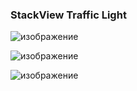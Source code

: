 ### StackView Traffic Light 


![изображение](https://github.com/mrglaster/ISU-HW-QML/assets/50916604/7890dd12-220a-4d5d-b8c5-b027e5116fc0)

![изображение](https://github.com/mrglaster/ISU-HW-QML/assets/50916604/c526734d-4781-4ba8-98c0-cade27b73739)

![изображение](https://github.com/mrglaster/ISU-HW-QML/assets/50916604/ef1288f4-feeb-41af-a764-9e1f4d5ee665)

